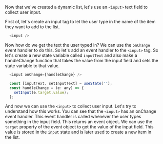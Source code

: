Now that we've created a dynamic list, let's use an `<input>` text field to collect user input.

First of, let's create an input tag to let the user type in the name of the item they want to add to the list.

```js
  <input />
```

Now how do we get the text the user typed in? We can use the `onChange` event handler to do this. So let's add an event handler to the `<input>` tag. So let's create a new state variable called `inputText` and also make a handleChange function that takes the value from the input field and sets the state variable to that value.

```js
  <input onChange={handleChange} />
```

```js
  const [inputText, setInputText] = useState('');
  const handleChange = (e: any) => {
    setInput(e.target.value);
  };
```


And now we can use the `<input>` to collect user input. Let's try to understand how this works. You can see that the `<input>` has an onChange event handler. This event handler is called whenever the user types something in the input field. This returns an event object. We can use the `target` property of the event object to get the value of the input field. This value is stored in the `input` state and is later used to create a new item in the list.

